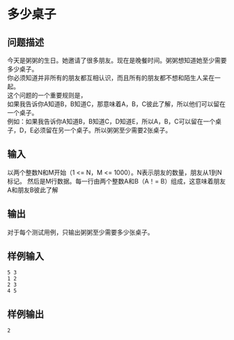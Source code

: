 多少桌子
=======
## 问题描述
今天是粥粥的生日。她邀请了很多朋友。现在是晚餐时间。粥粥想知道她至少需要多少桌子。    
你必须知道并非所有的朋友都互相认识，而且所有的朋友都不想和陌生人呆在一起。    
这个问题的一个重要规则是，    
如果我告诉你A知道B，B知道C，那意味着A，B，C彼此了解，所以他们可以留在一个桌子。    
例如：如果我告诉你A知道B，B知道C，D知道E，所以A，B，C可以留在一个桌子，D，E必须留在另一个桌子。所以粥粥至少需要2张桌子。
## 输入
以两个整数N和M开始（1 <= N，M <= 1000）。N表示朋友的数量，朋友从1到N标记。
然后是M行数据。每一行由两个整数A和B（A！= B）组成，这意味着朋友A和朋友B彼此了解
## 输出
对于每个测试用例，只输出粥粥至少需要多少张桌子。
## 样例输入
    5 3
    1 2
    2 3
    4 5
## 样例输出
    2
